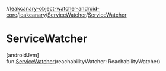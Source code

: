 //[leakcanary-object-watcher-android-core](../../../index.md)/[leakcanary](../index.md)/[ServiceWatcher](index.md)/[ServiceWatcher](-service-watcher.md)

# ServiceWatcher

[androidJvm]\
fun [ServiceWatcher](-service-watcher.md)(reachabilityWatcher: ReachabilityWatcher)
